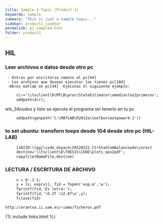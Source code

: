 ```yaml
---
title: Sample 4 Topic (Product 1)
keywords: sample
summary: "This is just a sample topic..."
sidebar: product1_sidebar
permalink: p1_sample4.html
folder: product1
---
```


## HIL


### Leer archivos o datos desde otro pc
    
     - Entras por escritorio remoto al pc[44] 
     - Los archivos que deseas ejecutar los tienes pc[104] 
     -Abres matlab en pc[44] -Ejecutas el siguiente ejemplo: 
     
```cmd
     dir='\\tsclient\D\MTLB\proc\StateEstimator\amediaslos2primeros';   
     addpath(dir);     
```
     
wls_34nudos
y listo se ejecuta el programa sin tenerlo en tu pc

```cmd     
     addpath(genpath('C:\MATLAB\R2012a\toolbox\matpower4.1'))
```     
     
### to set ubuntu: transforn toeps desde 104 desde otro pc (HIL-LAB)

```cmd  
     [102]D:\lggj\code_dspace\20120222_CtrStatComBalanceado\caract 
     destine='\\tsclient\D\THESIS\CODE\plots_eps2pdf'; 
     copyfile(NameFile,destine) 
```     
     
### LECTURA / ESCRITURA DE ARCHIVO 

```cmd     
     x = 0:.1:1;     
     y = [x; exp(x)]; fid = fopen('exp.m','w');     
     fprintf(fid,'Es letra:'); 
     fprintf(fid,'%6.2f %12.8f\n',y); 
     fclose(fid)
```
    http://arantxa.ii.uam.es/~iama/ficheros.pdf
    


{% include links.html %}
